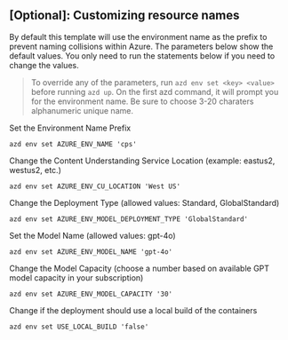 ## [Optional]: Customizing resource names 

By default this template will use the environment name as the prefix to prevent naming collisions within Azure. The parameters below show the default values. You only need to run the statements below if you need to change the values. 


> To override any of the parameters, run `azd env set <key> <value>` before running `azd up`. On the first azd command, it will prompt you for the environment name. Be sure to choose 3-20 charaters alphanumeric unique name. 


Set the Environment Name Prefix
```shell
azd env set AZURE_ENV_NAME 'cps'
```

Change the Content Understanding Service Location (example: eastus2, westus2, etc.)
```shell
azd env set AZURE_ENV_CU_LOCATION 'West US'
```

Change the Deployment Type (allowed values: Standard, GlobalStandard)
```shell
azd env set AZURE_ENV_MODEL_DEPLOYMENT_TYPE 'GlobalStandard'
```

Set the Model Name (allowed values: gpt-4o)
```shell
azd env set AZURE_ENV_MODEL_NAME 'gpt-4o'
```

Change the Model Capacity (choose a number based on available GPT model capacity in your subscription)
```shell
azd env set AZURE_ENV_MODEL_CAPACITY '30'
```

Change if the deployment should use a local build of the containers
```shell
azd env set USE_LOCAL_BUILD 'false'
```